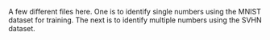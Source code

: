 A few different files here. One is to identify single numbers using the MNIST dataset for training. The next is to identify multiple numbers using the SVHN dataset. 

